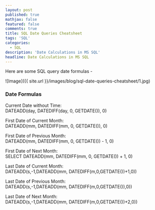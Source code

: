 ```yaml
---
layout: post
published: true
mathjax: false
featured: false
comments: true
title: SQL Date Queries Cheatsheet
tags: 'SQL'
categories:
  - SQL
description: 'Date Calculations in MS SQL'
headline: Date Calculations in MS SQL
---
```


Here are some SQL query date formulas -

![Image]({{ site.url }}/images/blog/sql-date-queries-cheatsheet/1.jpg)

### Date Formulas 

Current Date without Time:  
DATEADD(day, DATEDIFF(day, 0, GETDATE()), 0)

First Date of Current Month:  
DATEADD(mm, DATEDIFF(mm, 0, GETDATE()), 0)

First Date of Previous Month:  
DATEADD(mm, DATEDIFF(mm, 0, GETDATE()) - 1, 0)

First Date of Next Month:  
SELECT DATEADD(mm, DATEDIFF(mm, 0, GETDATE()) + 1, 0)

Last Date of Current Month:  
DATEADD(s,-1,DATEADD(mm, DATEDIFF(m,0,GETDATE())+1,0))

Last Date of Previous Month:  
DATEADD(s,-1,DATEADD(mm, DATEDIFF(m,0,GETDATE()),0))

Last Date of Next Month:  
DATEADD(s,-1,DATEADD(mm, DATEDIFF(m,0,GETDATE())+2,0))
